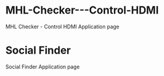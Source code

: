 # MHL-Checker---Control-HDMI
MHL Checker - Control HDMI Application page
# Social Finder
Social Finder Application page
